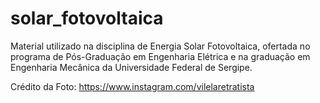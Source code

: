 # solar_fotovoltaica
Material utilizado na disciplina de Energia Solar Fotovoltaica, ofertada no programa de Pós-Graduação em Engenharia Elétrica e na graduação em Engenharia Mecânica da Universidade Federal de Sergipe.

Crédito da Foto: https://www.instagram.com/vilelaretratista
